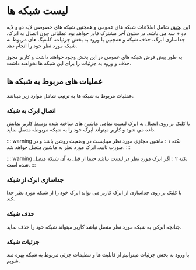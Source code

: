 # لیست شبکه ها

این [بخش](https://panel.virakcloud.com/instances/network/list) شامل اطلاعات شبکه های عمومی و همچنین شبکه های خصوصی لایه دو و لایه دو + سه   می باشد. در ستون آخر مشترک قادر خواهد بود عملیاتی چون اتصال به ابرک، جداسازی ابرک، حذف شبکه و همچنین با ورود به بخش جزئیات، کانفیگ های مربوط به شبکه مورد نظر خود را انجام دهد.


<DarkModeImage
  dark-src="/images/guides/fa/dark/networks/Network-Detail.webp"
  light-src="/images/guides/fa/light/networks/Network-Detail.webp"
  alt="Network Details"
/>

به طور پیش فرض شبکه های عمومی در این بخش وجود خواهند داشت و کاربر مجوز حذف و ورود به جزئیات را برای این شبکه ها نخواهند داشت.

## عملیات های مربوط به شبکه ها

عملیات مربوط به شبکه ها به ترتیب شامل موارد زیر میباشد.

### اتصال ابرک به شبکه
با کلیک بر روی اتصال به ابرک لیست تمامی ماشین های ساخته شده توسط کاربر نمایش داده می شود و کاربر میتواند ابرک خود را به شبکه مربوطه متصل نماید.

::: warning نکته ۱ :
ماشین مجازی مورد نظر میبایست در وضعیت روشن باشد و در صورت تایید، ابرک مورد نظر به ماشین متصل خواهد شد.
:::

::: warning نکته ۲ :
 اگر ابرک مورد نظر در لیست نباشد حتما از قبل به آن شبکه متصل شده است.
:::


### جداسازی ابرک از شبکه
با کلیک بر روی جداسازی از ابرک کاربر می تواند ابرک خود را از شبکه مورد نظر جدا کند.

###  حذف شبکه
 چنانچه ابرکی به شبکه مورد نظر متصل نباشد کاربر میتواند شبکه خود را حذف نماید.


###  جزئیات شبکه

با ورود به بخش جزئیات میتوانیم از قابلیت ها و تنظیمات جزئی مربوط به شبکه بهره مند شویم.

<DarkModeImage
  dark-src="/images/guides/fa/dark/networks/inside-Network.webp"
  light-src="/images/guides/fa/light/networks/inside-Network.webp"
  alt="Network Details"
/>
